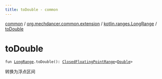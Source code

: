 ```yaml
---
title: toDouble - common
---
```


[common](../../index.html) / [org.mechdancer.common.extension](../index.html) / [kotlin.ranges.LongRange](index.html) / [toDouble](./to-double.html)

# toDouble

`fun `[`LongRange`](https://kotlinlang.org/api/latest/jvm/stdlib/kotlin.ranges/-long-range/index.html)`.toDouble(): `[`ClosedFloatingPointRange`](https://kotlinlang.org/api/latest/jvm/stdlib/kotlin.ranges/-closed-floating-point-range/index.html)`<`[`Double`](https://kotlinlang.org/api/latest/jvm/stdlib/kotlin/-double/index.html)`>`

转换为浮点区间


